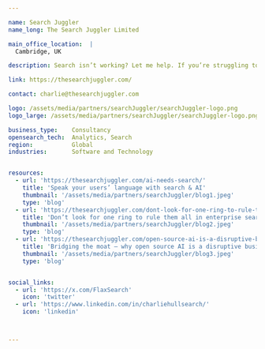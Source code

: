 ```yaml
---

name: Search Juggler
name_long: The Search Juggler Limited

main_office_location:  |
  Cambridge, UK

description: Search isn’t working? Let me help. If you’re struggling to provide great search results for your users, would like to take advantage of new AI-powered search techniques or just need expert search consulting I can help. I have over 25 years experience of search in companies such as Flax and OpenSource Connections. As The Search Juggler I'm now offering independent consulting. <br/><br/> I've spoken at OpenSearchCon on tuning e-commerce search and also given talks at many other leading search events. I am part of the team behind User Behavior Insights, a plugin for OpenSearch allowing you to record how users interact with your search results - you can use this data directly within OpenSearch to improve search quality.

link: https://thesearchjuggler.com/

contact: charlie@thesearchjuggler.com

logo: /assets/media/partners/searchJuggler/searchJuggler-logo.png
logo_large: /assets/media/partners/searchJuggler/searchJuggler-logo.png

business_type:    Consultancy
opensearch_tech:  Analytics, Search
region:           Global
industries:       Software and Technology


resources:
  - url: 'https://thesearchjuggler.com/ai-needs-search/'
    title: 'Speak your users’ language with search & AI'
    thumbnail: '/assets/media/partners/searchJuggler/blog1.jpeg'
    type: 'blog'
  - url: 'https://thesearchjuggler.com/dont-look-for-one-ring-to-rule-them-all-in-enterprise-search/'
    title: 'Don’t look for one ring to rule them all in enterprise search'
    thumbnail: '/assets/media/partners/searchJuggler/blog2.jpeg'
    type: 'blog'
  - url: 'https://thesearchjuggler.com/open-source-ai-is-a-disruptive-business-strategy/'
    title: 'Bridging the moat – why open source AI is a disruptive business strategy'
    thumbnail: '/assets/media/partners/searchJuggler/blog3.jpeg'
    type: 'blog'


social_links:
  - url: 'https://x.com/FlaxSearch'
    icon: 'twitter'
  - url: 'https://www.linkedin.com/in/charliehullsearch/'
    icon: 'linkedin'



---
```

